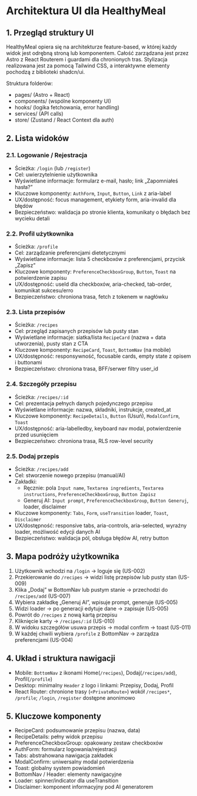 # Architektura UI dla HealthyMeal

## 1. Przegląd struktury UI

HealthyMeal opiera się na architekturze feature-based, w której każdy widok jest odrębną stroną lub komponentem. Całość zarządzana jest przez Astro z React Routerem i guardami dla chronionych tras. Stylizacja realizowana jest za pomocą Tailwind CSS, a interaktywne elementy pochodzą z biblioteki shadcn/ui.

Struktura folderów:

- pages/ (Astro + React)
- components/ (wspólne komponenty UI)
- hooks/ (logika fetchowania, error handling)
- services/ (API calls)
- store/ (Zustand / React Context dla auth)

## 2. Lista widoków

### 2.1. Logowanie / Rejestracja

- Ścieżka: `/login` (lub `/register`)
- Cel: uwierzytelnienie użytkownika
- Wyświetlane informacje: formularz e-mail, hasło; link „Zapomniałeś hasła?”
- Kluczowe komponenty: `AuthForm`, `Input`, `Button`, `Link` z aria-label
- UX/dostępność: focus management, etykiety form, aria-invalid dla błędów
- Bezpieczeństwo: walidacja po stronie klienta, komunikaty o błędach bez wycieku detali

### 2.2. Profil użytkownika

- Ścieżka: `/profile`
- Cel: zarządzanie preferencjami dietetycznymi
- Wyświetlane informacje: lista 5 checkboxów z preferencjami, przycisk „Zapisz”
- Kluczowe komponenty: `PreferenceCheckboxGroup`, `Button`, `Toast` na potwierdzenie zapisu
- UX/dostępność: useId dla checkboxów, aria-checked, tab-order, komunikat sukcesu/erro
- Bezpieczeństwo: chroniona trasa, fetch z tokenem w nagłówku

### 2.3. Lista przepisów

- Ścieżka: `/recipes`
- Cel: przegląd zapisanych przepisów lub pusty stan
- Wyświetlane informacje: siatka/lista `RecipeCard` (nazwa + data utworzenia), pusty stan z CTA
- Kluczowe komponenty: `RecipeCard`, `Toast`, `BottomNav` (na mobile)
- UX/dostępność: responsywność, focusable cards, empty state z opisem i buttonami
- Bezpieczeństwo: chroniona trasa, BFF/serwer filtry user_id

### 2.4. Szczegóły przepisu

- Ścieżka: `/recipes/:id`
- Cel: prezentacja pełnych danych pojedynczego przepisu
- Wyświetlane informacje: nazwa, składniki, instrukcje, created_at
- Kluczowe komponenty: `RecipeDetails`, `Button` (Usuń), `ModalConfirm`, `Toast`
- UX/dostępność: aria-labelledby, keyboard nav modal, potwierdzenie przed usunięciem
- Bezpieczeństwo: chroniona trasa, RLS row-level security

### 2.5. Dodaj przepis

- Ścieżka: `/recipes/add`
- Cel: stworzenie nowego przepisu (manual/AI)
- Zakładki:
  - Ręcznie: pola `Input name`, `Textarea ingredients`, `Textarea instructions`, `PreferenceCheckboxGroup`, `Button Zapisz`
  - Generuj AI: `Input prompt`, `PreferenceCheckboxGroup`, `Button Generuj`, loader, disclaimer
- Kluczowe komponenty: `Tabs`, `Form`, `useTransition` loader, `Toast`, `Disclaimer`
- UX/dostępność: responsive tabs, aria-controls, aria-selected, wyraźny loader, możliwość edycji danych AI
- Bezpieczeństwo: walidacja pól, obsługa błędów AI, retry button

## 3. Mapa podróży użytkownika

1. Użytkownik wchodzi na `/login` -> loguje się (US-002)
2. Przekierowanie do `/recipes` -> widzi listę przepisów lub pusty stan (US-009)
3. Klika „Dodaj” w BottomNav lub pustym stanie -> przechodzi do `/recipes/add` (US-007)
4. Wybiera zakładkę „Generuj AI”, wpisuje prompt, generuje (US-005)
5. Widzi loader -> po generacji edytuje dane -> zapisuje (US-005)
6. Powrót do `/recipes` z nową kartą przepisu
7. Kliknięcie karty -> `/recipes/:id` (US-010)
8. W widoku szczegółów usuwa przepis -> modal confirm -> toast (US-011)
9. W każdej chwili wybiera `/profile` z BottomNav -> zarządza preferencjami (US-004)

## 4. Układ i struktura nawigacji

- Mobile: `BottomNav` z ikonami Home(`/recipes`), Dodaj(`/recipes/add`), Profil(`/profile`)
- Desktop: minimalny `Header` z logo i linkami: Przepisy, Dodaj, Profil
- React Router: chronione trasy (`<PrivateRoute>`) wokół `/recipes*`, `/profile`;
  `/login`, `/register` dostępne anonimowo

## 5. Kluczowe komponenty

- RecipeCard: podsumowanie przepisu (nazwa, data)
- RecipeDetails: pełny widok przepisu
- PreferenceCheckboxGroup: opakowany zestaw checkboxów
- AuthForm: formularz logowania/rejestracji
- Tabs: abstrahowana nawigacja zakładek
- ModalConfirm: uniwersalny modal potwierdzenia
- Toast: globalny system powiadomień
- BottomNav / Header: elementy nawigacyjne
- Loader: spinner/indicator dla useTransition
- Disclaimer: komponent informacyjny pod AI generatorem
